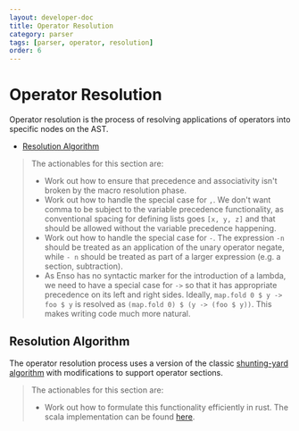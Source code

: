 ```yaml
---
layout: developer-doc
title: Operator Resolution
category: parser
tags: [parser, operator, resolution]
order: 6
---
```


# Operator Resolution

Operator resolution is the process of resolving applications of operators into
specific nodes on the AST.

<!-- MarkdownTOC levels="2,3" autolink="true" -->

- [Resolution Algorithm](#resolution-algorithm)

<!-- /MarkdownTOC -->

> The actionables for this section are:
>
> - Work out how to ensure that precedence and associativity isn't broken by the
>   macro resolution phase.
> - Work out how to handle the special case for `,`. We don't want comma to be
>   subject to the variable precedence functionality, as conventional spacing
>   for defining lists goes `[x, y, z]` and that should be allowed without the
>   variable precedence happening.
> - Work out how to handle the special case for `-`. The expression `-n` should
>   be treated as an application of the unary operator negate, while `- n`
>   should be treated as part of a larger expression (e.g. a section,
>   subtraction).
> - As Enso has no syntactic marker for the introduction of a lambda, we need to
>   have a special case for `->` so that it has appropriate precedence on its
>   left and right sides. Ideally, `map.fold 0 $ y -> foo $ y` is resolved as
>   `(map.fold 0) $ (y -> (foo $ y))`. This makes writing code much more
>   natural.

## Resolution Algorithm

The operator resolution process uses a version of the classic
[shunting-yard algorithm](https://en.wikipedia.org/wiki/Shunting-yard_algorithm)
with modifications to support operator sections.

> The actionables for this section are:
>
> - Work out how to formulate this functionality efficiently in rust. The scala
>   implementation can be found
>   [here](../../lib/syntax/definition/src/main/scala/org/enso/syntax/text/prec/Operator.scala).
